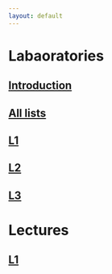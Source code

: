 ```yaml
---
layout: default
---
```



# Labaoratories
## [Introduction](/introduction.html)
## [All lists](https://github.com/Large-scale-data-processing/task-lists-2018)
## [L1](https://github.com/Large-scale-data-processing/task-lists-2018/blob/master/l1.md)
## [L2](https://github.com/Large-scale-data-processing/task-lists-2018/blob/master/l2.md)
## [L3](https://github.com/Large-scale-data-processing/task-lists-2018/blob/master/l3.md)

# Lectures
## [L1](/static/lectures/l1.pdf)